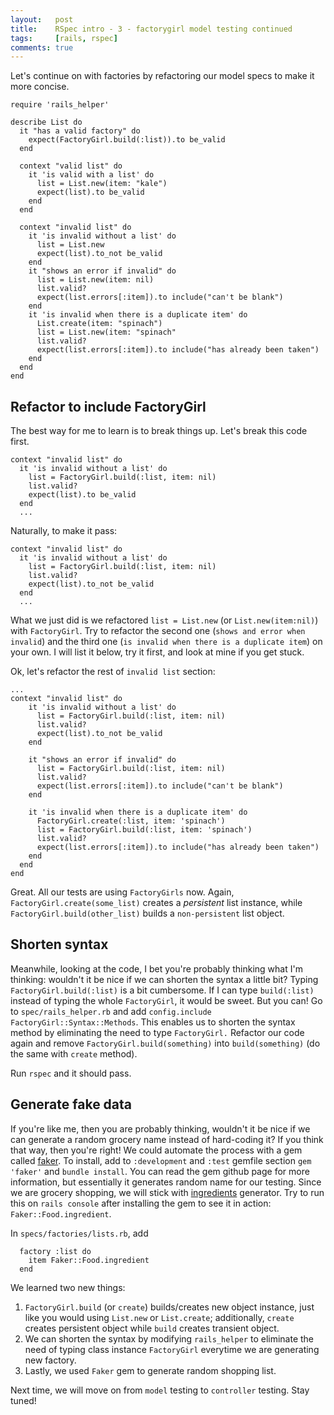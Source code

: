 ```yaml
---
layout:   post
title:    RSpec intro - 3 - factorygirl model testing continued
tags:     [rails, rspec]
comments: true
---
```


Let's continue on with factories by refactoring our model specs to make it more concise.

```
require 'rails_helper'

describe List do
  it "has a valid factory" do
    expect(FactoryGirl.build(:list)).to be_valid
  end

  context "valid list" do
    it 'is valid with a list' do
      list = List.new(item: "kale")
      expect(list).to be_valid
    end
  end

  context "invalid list" do
    it 'is invalid without a list' do
      list = List.new
      expect(list).to_not be_valid
    end
    it "shows an error if invalid" do
      list = List.new(item: nil)
      list.valid?
      expect(list.errors[:item]).to include("can't be blank")
    end
    it 'is invalid when there is a duplicate item' do
      List.create(item: "spinach")
      list = List.new(item: "spinach"
      list.valid?
      expect(list.errors[:item]).to include("has already been taken")
    end
  end
end

```

## Refactor to include FactoryGirl

The best way for me to learn is to break things up. Let's break this code first.
```
context "invalid list" do
  it 'is invalid without a list' do
    list = FactoryGirl.build(:list, item: nil)
    list.valid?
    expect(list).to be_valid
  end
  ...
```

Naturally, to make it pass:
```
context "invalid list" do
  it 'is invalid without a list' do
    list = FactoryGirl.build(:list, item: nil)
    list.valid?
    expect(list).to_not be_valid
  end
  ...
```

What we just did is we refactored `list = List.new` (or `List.new(item:nil)`) with `FactoryGirl`. Try to refactor the second one (`shows and error when invalid`) and the third one (`is invalid when there is a duplicate item`) on your own. I will list it below, try it first, and look at mine if you get stuck.

Ok, let's refactor the rest of `invalid list` section:

```
...
context "invalid list" do
    it 'is invalid without a list' do
      list = FactoryGirl.build(:list, item: nil)
      list.valid?
      expect(list).to_not be_valid
    end

    it "shows an error if invalid" do
      list = FactoryGirl.build(:list, item: nil)
      list.valid?
      expect(list.errors[:item]).to include("can't be blank")
    end

    it 'is invalid when there is a duplicate item' do
      FactoryGirl.create(:list, item: 'spinach')
      list = FactoryGirl.build(:list, item: 'spinach')
      list.valid?
      expect(list.errors[:item]).to include("has already been taken")
    end
  end
end
```

Great. All our tests are using `FactoryGirls` now. Again, `FactoryGirl.create(some_list)` creates a *persistent* list instance, while `FactoryGirl.build(other_list)` builds a `non-persistent` list object.

## Shorten syntax

Meanwhile, looking at the code, I bet you're probably thinking what I'm thinking: wouldn't it be nice if we can shorten the syntax a little bit? Typing `FactoryGirl.build(:list)` is a bit cumbersome. If I can type `build(:list)` instead of typing the whole `FactoryGirl`, it would be sweet. But you can! Go to `spec/rails_helper.rb` and add `config.include FactoryGirl::Syntax::Methods`. This enables us to shorten the syntax method by eliminating the need to type `FactoryGirl.` Refactor our code again and remove `FactoryGirl.build(something)` into `build(something)` (do the same with `create` method).

Run `rspec` and it should pass.

## Generate fake data

If you're like me, then you are probably thinking, wouldn't it be nice if we can generate a random grocery name instead of hard-coding it? If you think that way, then you're right! We could automate the process with a gem called [faker](https://github.com/stympy/faker). To install, add to `:development` and `:test` gemfile section `gem 'faker'` and `bundle install`. You can read the gem github page for more information, but essentially it generates random name for our testing. Since we are grocery shopping, we will stick with [ingredients](https://github.com/stympy/faker/blob/master/doc/food.md) generator. Try to run this on `rails console` after installing the gem to see it in action: `Faker::Food.ingredient`.

In `specs/factories/lists.rb`, add

```
  factory :list do
    item Faker::Food.ingredient
  end
```

We learned two new things:

1. `FactoryGirl.build` (or `create`) builds/creates new object instance, just like you would using `List.new` or `List.create`; additionally, `create` creates persistent object while `build` creates transient object.
2. We can shorten the syntax by modifying `rails_helper` to eliminate the need of typing class instance `FactoryGirl` everytime we are generating new factory.
3. Lastly, we used `Faker` gem to generate random shopping list.

Next time, we will move on from `model` testing to `controller` testing. Stay tuned!
